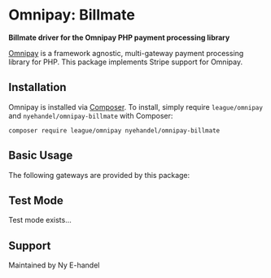 # Omnipay: Billmate

**Billmate driver for the Omnipay PHP payment processing library**

[Omnipay](https://github.com/thephpleague/omnipay) is a framework agnostic, multi-gateway payment
processing library for PHP. This package implements Stripe support for Omnipay.

## Installation

Omnipay is installed via [Composer](http://getcomposer.org/). To install, simply require `league/omnipay` and `nyehandel/omnipay-billmate` with Composer:

```
composer require league/omnipay nyehandel/omnipay-billmate
```

## Basic Usage

The following gateways are provided by this package:

## Test Mode

Test mode exists...

## Support

Maintained by Ny E-handel
